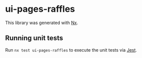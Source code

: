 # ui-pages-raffles

This library was generated with [Nx](https://nx.dev).

## Running unit tests

Run `nx test ui-pages-raffles` to execute the unit tests via [Jest](https://jestjs.io).
